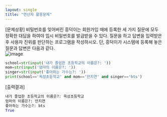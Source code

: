 ```yaml
---
layout: single
title: "연산자 활용문제"
---
```

[문제상황] 
비밀번호를 잊어버린 흥덕이는 회원가입 때에 등록한 세 가지 질문에 모두 정확한 대답을
하여야 임시 비밀번호를 발급받을 수 있다. 질문을 하고 답변을 입력받은 후 사용자 진위를
판단하는 프로그램을 작성하시오. 단, 흥덕이가 시스템에 등록해 놓은 질문과 답변은 다음과
같다.  
![image](https://user-images.githubusercontent.com/80322253/117947046-cb053500-b34a-11eb-9339-fa367ffec118.png)
```python
school=str(input('내가 졸업한 초등학교의 이름은?: '))
mom=str(input('엄마의 이름은?: '))
singer=str(input('좋아하는 가수는?: '))
print(school=='옥성초등학교' and mom=='안지연' and singer=='bts')
```
[출력결과]  
```python
내가 졸업한 초등학교의 이름은?: 옥성초등학교
엄마의 이름은?: 안지연
좋아하는 가수는?: bts
True
```
